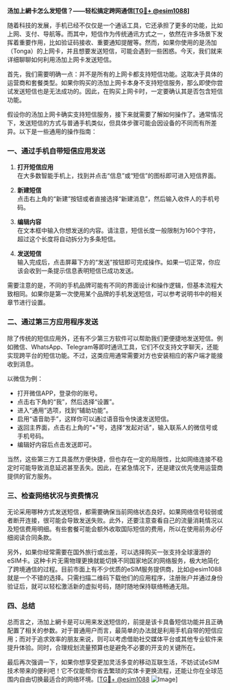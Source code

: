 **汤加上網卡怎么发短信？——轻松搞定跨网通信[[TG💪+ @esim1088](https://t.me/s/esim1088)]**

随着科技的发展，手机已经不仅仅是一个通话工具，它还承担了更多的功能，比如上网、支付、导航等。而其中，短信作为传统通讯方式之一，依然在许多场景下发挥着重要作用，比如验证码接收、重要通知提醒等。然而，如果你使用的是汤加（Tonga）的上网卡，并且想要发送短信，可能会遇到一些困惑。今天，我们就来详细聊聊如何利用汤加上网卡发送短信。

首先，我们需要明确一点：并不是所有的上网卡都支持短信功能。这取决于具体的运营商和套餐类型。如果你购买的汤加上网卡本身不支持短信服务，那么即使你尝试发送短信也是无法成功的。因此，在购买上网卡时，一定要确认其是否包含短信功能。

假设你的汤加上网卡确实支持短信服务，接下来就需要了解如何操作了。通常情况下，发送短信的方式与普通手机类似，但具体步骤可能会因设备的不同而有所差异。以下是一些通用的操作指南：

### 一、通过手机自带短信应用发送

1. **打开短信应用**  
   在大多数智能手机上，找到并点击“信息”或“短信”的图标即可进入短信界面。

2. **新建短信**  
   点击右上角的“新建”按钮或者直接选择“新建消息”，然后输入收件人的手机号码。

3. **编辑内容**  
   在文本框中输入你想发送的内容。请注意，短信长度一般限制为160个字符，超过这个长度将自动拆分为多条短信。

4. **发送短信**  
   输入完成后，点击屏幕下方的“发送”按钮即可完成操作。如果一切正常，你应该会收到一条提示信息表明短信已成功发送。

需要注意的是，不同的手机品牌可能有不同的界面设计和操作逻辑，但基本流程大致相同。如果你是第一次使用某个品牌的手机发送短信，可以参考说明书中的相关章节进行设置。

### 二、通过第三方应用程序发送

除了传统的短信应用外，还有不少第三方软件可以帮助我们更便捷地发送短信。例如微信、WhatsApp、Telegram等即时通讯工具，它们不仅支持文字聊天，还能实现跨平台的短信功能。不过，这类应用通常需要对方也安装相应的客户端才能接收到消息。

以微信为例：
- 打开微信APP，登录你的账号。
- 点击右下角的“我”，然后选择“设置”。
- 进入“通用”选项，找到“辅助功能”。
- 启用“语音助手”，这样你可以通过语音指令快速发送短信。
- 返回主界面，点击右上角的“+”号，选择“发起对话”，输入联系人的微信号或手机号码。
- 编辑好内容后点击发送即可。

当然，这些第三方工具虽然方便快捷，但也存在一定的局限性，比如网络连接不稳定时可能导致消息延迟甚至丢失。因此，在紧急情况下，还是建议优先使用运营商提供的官方服务。

### 三、检查网络状况与资费情况

无论采用哪种方式发送短信，都需要确保当前网络状态良好。如果网络信号较弱或者断开连接，很可能会导致发送失败。此外，还要注意查看自己的流量消耗情况以及短信费用明细。有些套餐可能会额外收取国际短信的费用，所以在使用前务必仔细阅读合同条款。

另外，如果你经常需要在国外旅行或出差，可以选择购买一张支持全球漫游的eSIM卡。这种卡片无需物理更换就能切换不同国家地区的网络服务，极大地简化了跨境通信的过程。目前市面上有不少优质的eSIM服务提供商，比如@esim1088就是一个不错的选择。只需扫描二维码下载他们的应用程序，注册账户并通过身份验证后，就可以轻松激活新的虚拟号码，随时随地保持联络畅通无阻。

### 四、总结

总而言之，汤加上網卡是可以用来发送短信的，前提是该卡具备短信功能并且正确配置了相关的参数。对于普通用户而言，最简单的办法就是利用手机自带的短信应用；而对于追求效率的朋友来说，则可以考虑借助社交媒体平台或其他专业软件来提升体验。同时，合理规划流量预算也是避免不必要的开支的关键所在。

最后再次强调一下，如果你想享受更加灵活多变的移动互联生活，不妨试试eSIM技术带来的便利吧！它不仅能帮你省去繁琐的实体卡更换流程，还能让你在全球范围内自由切换最适合的网络环境。[[TG💪+ @esim1088](https://t.me/s/esim1088) ![Image](https://i.postimg.cc/4NQfJmqS/Snipaste-2025-05-13-00-14-12.png)]